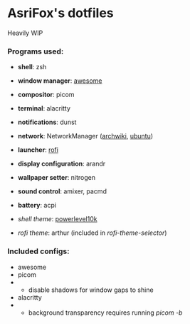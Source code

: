 # AsriFox's dotfiles
Heavily WIP

### Programs used:
* **shell**: zsh
* **window manager**: [awesome](https://awesomewm.org/)
* **compositor**: picom
* **terminal**: alacritty
* **notifications**: dunst
* **network**: NetworkManager ([archwiki](https://wiki.archlinux.org/title/NetworkManager), [ubuntu](https://www.ubuntuupdates.org/package/core/jammy/main/base/network-manager-applet))
* **launcher**: [rofi](https://github.com/davatorium/rofi)
* **display configuration**: arandr
* **wallpaper setter**: nitrogen
* **sound control**: amixer, pacmd
* **battery**: acpi

* *shell theme*: [powerlevel10k](https://github.com/romkatv/powerlevel10k)
* *rofi theme*: arthur (included in *rofi-theme-selector*)

### Included configs:
* awesome
* picom
* * disable shadows for window gaps to shine 
* alacritty
* * background transparency requires running *picom -b*

